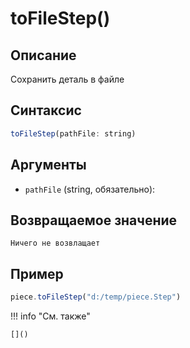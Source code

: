 # toFileStep() 

## Описание
Сохранить деталь в файле

## Синтаксис
```javascript
toFileStep(pathFile: string)
```

## Аргументы
- `pathFile` (string, обязательно): 

## Возвращаемое значение
    Ничего не возвлащает

## Пример
```javascript linenums="1"
piece.toFileStep("d:/temp/piece.Step")
```

!!! info "См. также"

    []()
